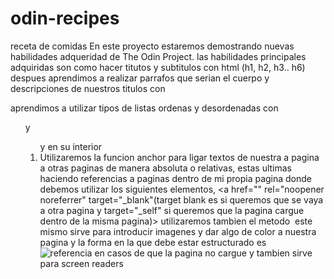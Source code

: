 # odin-recipes
receta de comidas
En este proyecto estaremos demostrando nuevas habilidades adqueridad de The Odin Project.
las habilidades principales adquiridas son como hacer titutos y subtitulos con html (h1, h2, h3.. h6)
despues aprendimos a realizar parrafos que serian el cuerpo y descripciones de nuestros titulos con <p>
aprendimos a utilizar tipos de listas ordenas y desordenadas con <ul> y <ol> y en su interior <li>
Utilizaremos la funcion anchor para ligar textos de nuestra a pagina a otras paginas de manera absoluta o relativas, estas ultimas haciendo referencias a paginas dentro de mi propia pagina donde debemos utilizar los siguientes elementos, <a href="" rel="noopener noreferrer" target="_blank"(target blank es si queremos que se vaya a otra pagina y target="_self" si queremos que la pagina cargue dentro de la misma pagina)></a>
utilizaremos tambien el metodo <img> este mismo sirve para introducir imagenes y dar algo de color a nuestra pagina y la forma en la que debe estar estructurado es <img src="imagen.jpg" alt="referencia en casos de que la pagina no cargue y tambien sirve para screen readers">
